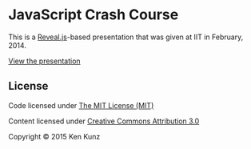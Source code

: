 # JavaScript Crash Course

This is a [Reveal.js](http://lab.hakim.se/reveal-js/)-based presentation that was given at IIT in February, 2014.

[View the presentation](http://kenkunz.github.io/js-crash-course/)

## License

Code licensed under [The MIT License (MIT)](http://opensource.org/licenses/MIT)

Content licensed under [Creative Commons Attribution 3.0](http://creativecommons.org/licenses/by/3.0/)

Copyright &copy; 2015 Ken Kunz
